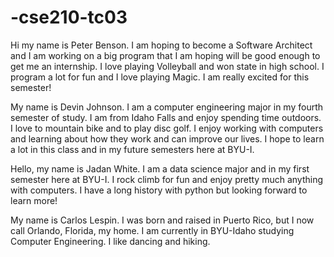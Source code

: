# -cse210-tc03
Hi my name is Peter Benson. I am hoping to become a Software Architect and I am working on a big program that I am hoping will be good enough to get me an internship. I love playing Volleyball and won state in high school. I program a lot for fun and I love playing Magic. I am really excited for this semester!


My name is Devin Johnson. I am a computer engineering major in my fourth semester of study. I am from Idaho Falls and enjoy spending time outdoors. I love to mountain bike and to play disc golf. I enjoy working with computers and learning about how they work and can improve our lives. I hope to learn a lot in this class and in my future semesters here at BYU-I.

Hello, my name is Jadan White. I am a data science major and in my first semester here at BYU-I. I rock climb for fun and enjoy pretty much anything with computers. I have a long history with python but looking forward to learn more!

My name is Carlos Lespin. I was born and raised in Puerto Rico, but I now call Orlando, Florida, my home. I am currently in BYU-Idaho studying Computer Engineering. I like dancing and hiking.

